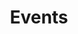 ---
title: Events
cms_exclude: true

# View.
#   1 = List
#   2 = Compact
#   3 = Card
view: 2

# Optional header image (relative to `static/media/` folder).
header:
  caption: ''
  image: ''

# - type: landing
# - sections:
#   - block: collection
#     id: events
#     content:
#       title: Events
#       subtitle:
#       text:
#       # Choose how many pages you would like to display (0 = all pages)
#       count: 10
#       # Filter on criteria
#       filters:
#         folders:
#           - event
#         author: ""
#         category: ""
#         tag: ""
#         exclude_featured: false
#         exclude_future: false
#         exclude_past: false
#         publication_type: ""
#       # Choose how many pages you would like to offset by
#       offset: 0
#       # Page order: descending (desc) or ascending (asc) date.
#       order: desc
#     design:
#       # Choose a layout view
#       view: compact
#       columns: '2'    
--- 